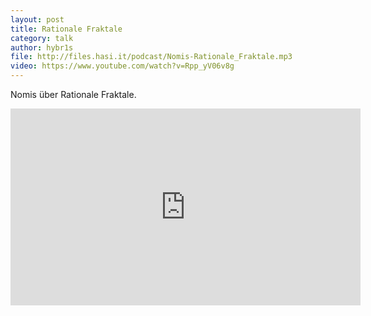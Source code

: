 ```yaml
---
layout: post
title: Rationale Fraktale
category: talk
author: hybr1s
file: http://files.hasi.it/podcast/Nomis-Rationale_Fraktale.mp3
video: https://www.youtube.com/watch?v=Rpp_yV06v8g
---
```

Nomis über Rationale Fraktale.  
<!-- break -->

<iframe width="560" height="315" src="http://www.youtube-nocookie.com/embed/Rpp_yV06v8g?rel=0" frameborder="0" allowfullscreen></iframe>
